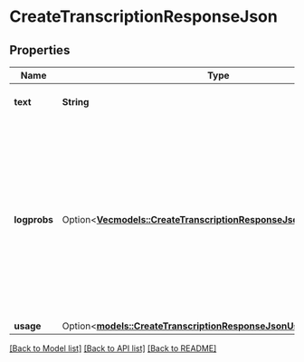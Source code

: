 # CreateTranscriptionResponseJson

## Properties

Name | Type | Description | Notes
------------ | ------------- | ------------- | -------------
**text** | **String** | The transcribed text. | 
**logprobs** | Option<[**Vec<models::CreateTranscriptionResponseJsonLogprobsInner>**](CreateTranscriptionResponseJson_logprobs_inner.md)> | The log probabilities of the tokens in the transcription. Only returned with the models `gpt-4o-transcribe` and `gpt-4o-mini-transcribe` if `logprobs` is added to the `include` array.  | [optional]
**usage** | Option<[**models::CreateTranscriptionResponseJsonUsage**](CreateTranscriptionResponseJson_usage.md)> |  | [optional]

[[Back to Model list]](../README.md#documentation-for-models) [[Back to API list]](../README.md#documentation-for-api-endpoints) [[Back to README]](../README.md)



